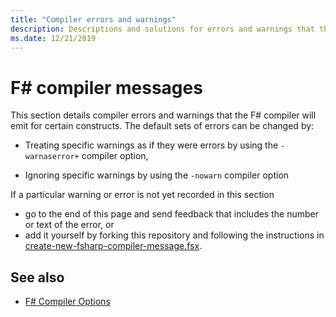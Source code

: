```yaml
---
title: "Compiler errors and warnings"
description: Descriptions and solutions for errors and warnings that the F# compiler will emit
ms.date: 12/21/2019
---
```


# F# compiler messages

This section details compiler errors and warnings that the F# compiler will emit for certain constructs. The default sets of errors can be changed by:

- Treating specific warnings as if they were errors by using the `-warnaserror+` compiler option,

- Ignoring specific warnings by using the `-nowarn` compiler option

If a particular warning or error is not yet recorded in this section
- go to the end of this page and send feedback that includes the number or text of the error, or 
- add it yourself by forking this repository and following the instructions in [create-new-fsharp-compiler-message.fsx](./util/create-new-fsharp-compiler-message.fsx).

## See also

- [F# Compiler Options](../compiler-options.md)

